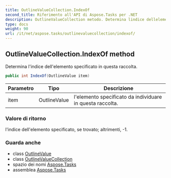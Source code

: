 ```yaml
---
title: OutlineValueCollection.IndexOf
second_title: Riferimento all'API di Aspose.Tasks per .NET
description: OutlineValueCollection metodo. Determina lindice dellelemento specificato in questa raccolta.
type: docs
weight: 90
url: /it/net/aspose.tasks/outlinevaluecollection/indexof/
---
```

## OutlineValueCollection.IndexOf method

Determina l'indice dell'elemento specificato in questa raccolta.

```csharp
public int IndexOf(OutlineValue item)
```

| Parametro | Tipo | Descrizione |
| --- | --- | --- |
| item | OutlineValue | l'elemento specificato da individuare in questa raccolta. |

### Valore di ritorno

l'indice dell'elemento specificato, se trovato; altrimenti, -1.

### Guarda anche

* class [OutlineValue](../../outlinevalue/)
* class [OutlineValueCollection](../)
* spazio dei nomi [Aspose.Tasks](../../outlinevaluecollection/)
* assemblea [Aspose.Tasks](../../../)


